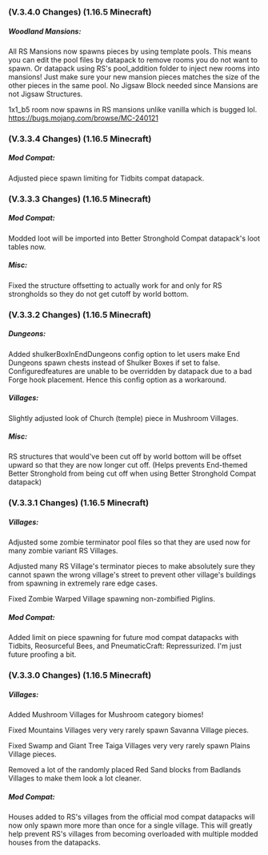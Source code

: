 ### **(V.3.4.0 Changes) (1.16.5 Minecraft)**

##### Woodland Mansions:
All RS Mansions now spawns pieces by using template pools. This means you can edit the pool files by datapack to
 remove rooms you do not want to spawn. Or datapack using RS's pool_addition folder to inject new rooms into mansions!
 Just make sure your new mansion pieces matches the size of the other pieces in the same pool. 
 No Jigsaw Block needed since Mansions are not Jigsaw Structures.

1x1_b5 room now spawns in RS mansions unlike vanilla which is bugged lol. https://bugs.mojang.com/browse/MC-240121


### **(V.3.3.4 Changes) (1.16.5 Minecraft)**

##### Mod Compat:
Adjusted piece spawn limiting for Tidbits compat datapack.


### **(V.3.3.3 Changes) (1.16.5 Minecraft)**

##### Mod Compat:
Modded loot will be imported into Better Stronghold Compat datapack's loot tables now.

##### Misc:
Fixed the structure offsetting to actually work for and only for RS strongholds so they do not get cutoff by world bottom.


### **(V.3.3.2 Changes) (1.16.5 Minecraft)**

##### Dungeons:
Added shulkerBoxInEndDungeons config option to let users make End Dungeons spawn chests instead of Shulker Boxes if set to false.
 Configuredfeatures are unable to be overridden by datapack due to a bad Forge hook placement. Hence this config option as a workaround.

##### Villages:
Slightly adjusted look of Church (temple) piece in Mushroom Villages.

##### Misc:
RS structures that would've been cut off by world bottom will be offset upward so that they are now longer cut off. 
 (Helps prevents End-themed Better Stronghold from being cut off when using Better Stronghold Compat datapack)


### **(V.3.3.1 Changes) (1.16.5 Minecraft)**

##### Villages:
Adjusted some zombie terminator pool files so that they are used now for many zombie variant RS Villages.

Adjusted many RS Village's terminator pieces to make absolutely sure they cannot spawn the wrong village's street to prevent other village's buildings from spawning in extremely rare edge cases.

Fixed Zombie Warped Village spawning non-zombified Piglins.

##### Mod Compat:
Added limit on piece spawning for future mod compat datapacks with Tidbits, Reosurceful Bees, and PneumaticCraft: Repressurized.
 I'm just future proofing a bit. 


### **(V.3.3.0 Changes) (1.16.5 Minecraft)**

##### Villages:
Added Mushroom Villages for Mushroom category biomes!

Fixed Mountains Villages very very rarely spawn Savanna Village pieces.

Fixed Swamp and Giant Tree Taiga Villages very very rarely spawn Plains Village pieces.

Removed a lot of the randomly placed Red Sand blocks from Badlands Villages to make them look a lot cleaner.

##### Mod Compat:
Houses added to RS's villages from the official mod compat datapacks will now only spawn more more than once for a single village.
 This will greatly help prevent RS's villages from becoming overloaded with multiple modded houses from the datapacks.